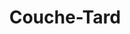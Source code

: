 ---
title: "Couche-Tard"
url: /montreal/couche-tard-chemin-de-la-cote-saint-luc/
shop: convenience
---